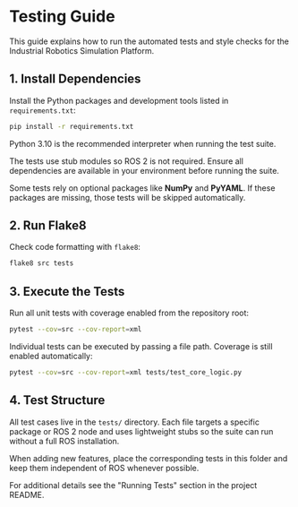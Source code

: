 # Testing Guide

This guide explains how to run the automated tests and style checks for the Industrial Robotics Simulation Platform.

## 1. Install Dependencies

Install the Python packages and development tools listed in `requirements.txt`:

```bash
pip install -r requirements.txt
```
Python 3.10 is the recommended interpreter when running the test suite.

The tests use stub modules so ROS&nbsp;2 is not required. Ensure all dependencies are available in your environment before running the suite.

Some tests rely on optional packages like **NumPy** and **PyYAML**. If these packages are missing, those tests will be skipped automatically.

## 2. Run Flake8

Check code formatting with `flake8`:

```bash
flake8 src tests
```

## 3. Execute the Tests

Run all unit tests with coverage enabled from the repository root:

```bash
pytest --cov=src --cov-report=xml
```

Individual tests can be executed by passing a file path. Coverage is still
enabled automatically:

```bash
pytest --cov=src --cov-report=xml tests/test_core_logic.py
```

## 4. Test Structure

All test cases live in the `tests/` directory. Each file targets a specific package or ROS&nbsp;2 node and uses lightweight stubs so the suite can run without a full ROS installation.

When adding new features, place the corresponding tests in this folder and keep them independent of ROS whenever possible.


For additional details see the "Running Tests" section in the project README.
